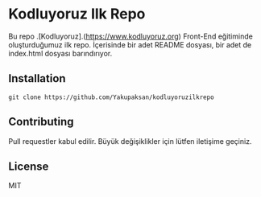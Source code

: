 # Kodluyoruz Ilk Repo
Bu repo .[Kodluyoruz].(https://www.kodluyoruz.org) Front-End eğitiminde oluşturduğumuz ilk repo. İçerisinde bir adet README dosyası, bir adet de index.html dosyası barındırıyor. </p>

## Installation

```
git clone https://github.com/Yakupaksan/kodluyoruzilkrepo
```

## Contributing 
<p>Pull requestler kabul edilir. Büyük değişiklikler için lütfen iletişime geçiniz. </p>

## License

MIT

